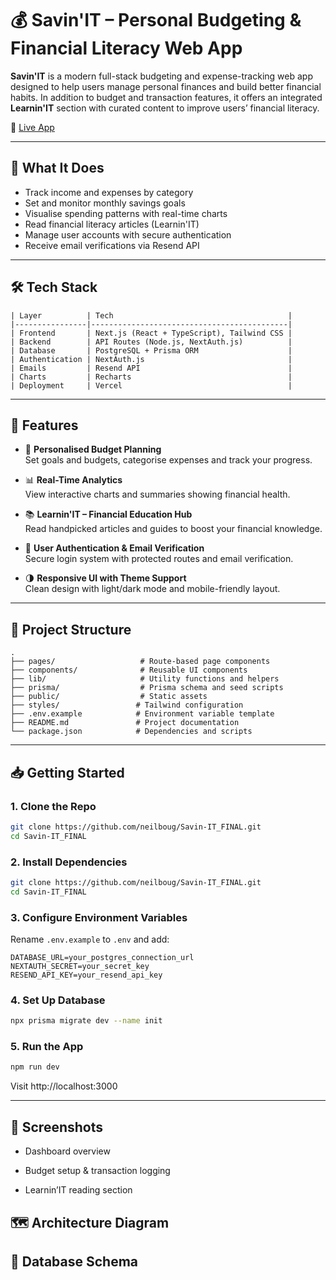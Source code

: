 # 💰 Savin'IT – Personal Budgeting & Financial Literacy Web App

**Savin'IT** is a modern full-stack budgeting and expense-tracking web app designed to help users manage personal finances and build better financial habits. In addition to budget and transaction features, it offers an integrated **Learnin'IT** section with curated content to improve users’ financial literacy.

📍 [Live App](https://savin-it-final.vercel.app)

---

## 🧠 What It Does

- Track income and expenses by category
- Set and monitor monthly savings goals
- Visualise spending patterns with real-time charts
- Read financial literacy articles (Learnin'IT)
- Manage user accounts with secure authentication
- Receive email verifications via Resend API

---

## 🛠️ Tech Stack

```text
| Layer          | Tech                                       |
|----------------|--------------------------------------------|
| Frontend       | Next.js (React + TypeScript), Tailwind CSS |
| Backend        | API Routes (Node.js, NextAuth.js)          |
| Database       | PostgreSQL + Prisma ORM                    |
| Authentication | NextAuth.js                                |
| Emails         | Resend API                                 |
| Charts         | Recharts                                   |
| Deployment     | Vercel                                     |
```

---

## 🚀 Features

- 🧾 **Personalised Budget Planning**  
  Set goals and budgets, categorise expenses and track your progress.

- 📊 **Real-Time Analytics**  
  View interactive charts and summaries showing financial health.

- 📚 **Learnin'IT – Financial Education Hub**  
  Read handpicked articles and guides to boost your financial knowledge.

- 🔐 **User Authentication & Email Verification**  
  Secure login system with protected routes and email verification.

- 🌗 **Responsive UI with Theme Support**  
  Clean design with light/dark mode and mobile-friendly layout.

---

## 📂 Project Structure

```text
.
├── pages/                   # Route-based page components
├── components/              # Reusable UI components
├── lib/                     # Utility functions and helpers
├── prisma/                  # Prisma schema and seed scripts
├── public/                  # Static assets
├── styles/                 # Tailwind configuration
├── .env.example            # Environment variable template
├── README.md               # Project documentation
└── package.json            # Dependencies and scripts
```

---

## 📥 Getting Started

### 1. Clone the Repo
```bash
git clone https://github.com/neilboug/Savin-IT_FINAL.git
cd Savin-IT_FINAL
```

### 2. Install Dependencies
```bash
git clone https://github.com/neilboug/Savin-IT_FINAL.git
cd Savin-IT_FINAL
```

### 3. Configure Environment Variables
Rename `.env.example` to `.env` and add:
```env
DATABASE_URL=your_postgres_connection_url
NEXTAUTH_SECRET=your_secret_key
RESEND_API_KEY=your_resend_api_key
```

### 4. Set Up Database
```bash
npx prisma migrate dev --name init
```

### 5. Run the App
```bash
npm run dev
```
Visit http://localhost:3000

---

## 📸 Screenshots

- Dashboard overview

- Budget setup & transaction logging

- Learnin’IT reading section



## 🗺️ Architecture Diagram



## 🧱 Database Schema








